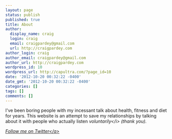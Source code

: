 ```yaml
---
layout: page
status: publish
published: true
title: About
author:
  display_name: craig
  login: craig
  email: craigpardey@gmail.com
  url: http://craigpardey.com
author_login: craig
author_email: craigpardey@gmail.com
author_url: http://craigpardey.com
wordpress_id: 10
wordpress_url: http://capultra.com/?page_id=10
date: '2012-10-20 00:32:22 -0400'
date_gmt: '2012-10-20 00:32:22 -0400'
categories: []
tags: []
comments: []
---
```

<p>I've been boring people with my incessant talk about health, fitness and diet for years.  This website is an attempt to save my relationships by talking about it with people who actually listen <i>voluntarily<&#47;i> (thank you).</p>
<p><a href="http:&#47;&#47;twitter.com&#47;capultra">Follow me on Twitter<&#47;a></p>
